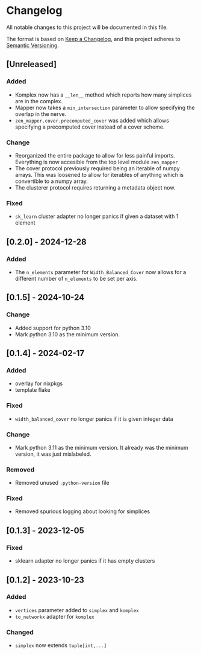 # Changelog

All notable changes to this project will be documented in this file.

The format is based on [Keep a Changelog](https://keepachangelog.com/en/1.0.0/),
and this project adheres to [Semantic Versioning](https://semver.org/spec/v2.0.0.html).

## [Unreleased]

### Added

- Komplex now has a `__len__` method which reports how many simplices are in
  the complex.
- Mapper now takes a `min_intersection` parameter to allow specifying the
  overlap in the nerve.
- `zen_mapper.cover.precomputed_cover` was added which allows specifying a
  precomputed cover instead of a cover scheme.

### Change

- Reorganized the entire package to allow for less painful imports. Everything
  is now accesible from the top level module `zen_mapper`
- The cover protocol previously required being an iterable of numpy arrays.
  This was loosened to allow for iterables of anything which is convertible to
  a numpy array.
- The clusterer protocol requires returning a metadata object now.

### Fixed

- `sk_learn` cluster adapter no longer panics if given a dataset with 1 element

## [0.2.0] - 2024-12-28

### Added

- The `n_elements` parameter for `Width_Balanced_Cover` now allows for a
  different number of `n_elements` to be set per axis.

## [0.1.5] - 2024-10-24

### Change

- Added support for python 3.10
- Mark python 3.10 as the minimum version.

## [0.1.4] - 2024-02-17

### Added

- overlay for nixpkgs
- template flake

### Fixed

- `width_balanced_cover` no longer panics if it is given integer data

### Change

- Mark python 3.11 as the minimum version. It already was the minimum version, it was just mislabeled.

### Removed

- Removed unused `.python-version` file

### Fixed

- Removed spurious logging about looking for simplices

## [0.1.3] - 2023-12-05

### Fixed

- sklearn adapter no longer panics if it has empty clusters

## [0.1.2] - 2023-10-23

### Added

- `vertices` parameter added to `simplex` and `komplex`
- `to_networkx` adapter for `komplex`

### Changed

- `simplex` now extends `tuple[int,...]`
